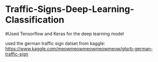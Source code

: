 # Traffic-Signs-Deep-Learning-Classification
#Used Tensorflow and Keras for the deep learning model

used the german traffic sign datset from kaggle:
    https://www.kaggle.com/meowmeowmeowmeowmeow/gtsrb-german-traffic-sign
    
    
    
